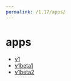 ```yaml
---
permalink: /1.17/apps/
---
```


# apps



* [v1](v1/index.md)
* [v1beta1](v1beta1/index.md)
* [v1beta2](v1beta2/index.md)